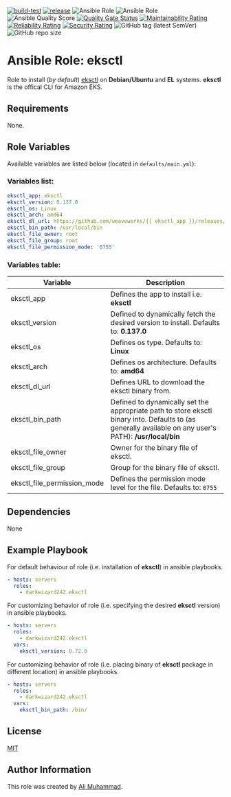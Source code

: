 [![build-test](https://github.com/darkwizard242/ansible-role-eksctl/workflows/build-and-test/badge.svg?branch=master)](https://github.com/darkwizard242/ansible-role-eksctl/actions?query=workflow%3Abuild-and-test) [![release](https://github.com/darkwizard242/ansible-role-eksctl/workflows/release/badge.svg)](https://github.com/darkwizard242/ansible-role-eksctl/actions?query=workflow%3Arelease) ![Ansible Role](https://img.shields.io/ansible/role/56889?color=dark%20green%20) ![Ansible Role](https://img.shields.io/ansible/role/d/56889?label=role%20downloads) ![Ansible Quality Score](https://img.shields.io/ansible/quality/56889?label=ansible%20quality%20score) [![Quality Gate Status](https://sonarcloud.io/api/project_badges/measure?project=ansible-role-eksctl&metric=alert_status)](https://sonarcloud.io/dashboard?id=ansible-role-eksctl) [![Maintainability Rating](https://sonarcloud.io/api/project_badges/measure?project=ansible-role-eksctl&metric=sqale_rating)](https://sonarcloud.io/dashboard?id=ansible-role-eksctl) [![Reliability Rating](https://sonarcloud.io/api/project_badges/measure?project=ansible-role-eksctl&metric=reliability_rating)](https://sonarcloud.io/dashboard?id=ansible-role-eksctl) [![Security Rating](https://sonarcloud.io/api/project_badges/measure?project=ansible-role-eksctl&metric=security_rating)](https://sonarcloud.io/dashboard?id=ansible-role-eksctl) ![GitHub tag (latest SemVer)](https://img.shields.io/github/tag/darkwizard242/ansible-role-eksctl?label=release) ![GitHub repo size](https://img.shields.io/github/repo-size/darkwizard242/ansible-role-eksctl?color=orange&style=flat-square)

# Ansible Role: eksctl

Role to install (_by default_) [eksctl](https://github.com/weaveworks/eksctl) on **Debian/Ubuntu** and **EL** systems. **eksctl** is the offical CLI for Amazon EKS.

## Requirements

None.

## Role Variables

Available variables are listed below (located in `defaults/main.yml`):

### Variables list:

```yaml
eksctl_app: eksctl
eksctl_version: 0.137.0
eksctl_os: Linux
eksctl_arch: amd64
eksctl_dl_url: https://github.com/weaveworks/{{ eksctl_app }}/releases/download/v{{ eksctl_version }}/{{ eksctl_app }}_{{ eksctl_os }}_{{ eksctl_arch }}.tar.gz
eksctl_bin_path: /usr/local/bin
eksctl_file_owner: root
eksctl_file_group: root
eksctl_file_permission_mode: '0755'
```

### Variables table:

Variable                    | Description
--------------------------- | --------------------------------------------------------------------------------------------------------------------------------------------------------
eksctl_app                  | Defines the app to install i.e. **eksctl**
eksctl_version              | Defined to dynamically fetch the desired version to install. Defaults to: **0.137.0**
eksctl_os                   | Defines os type. Defaults to: **Linux**
eksctl_arch                 | Defines os architecture. Defaults to: **amd64**
eksctl_dl_url               | Defines URL to download the eksctl binary from.
eksctl_bin_path             | Defined to dynamically set the appropriate path to store eksctl binary into. Defaults to (as generally available on any user's PATH): **/usr/local/bin**
eksctl_file_owner           | Owner for the binary file of eksctl.
eksctl_file_group           | Group for the binary file of eksctl.
eksctl_file_permission_mode | Defines the permission mode level for the file. Defaults to: `0755`

## Dependencies

None

## Example Playbook

For default behaviour of role (i.e. installation of **eksctl**) in ansible playbooks.

```yaml
- hosts: servers
  roles:
    - darkwizard242.eksctl
```

For customizing behavior of role (i.e. specifying the desired **eksctl** version) in ansible playbooks.

```yaml
- hosts: servers
  roles:
    - darkwizard242.eksctl
  vars:
    eksctl_version: 0.72.0
```

For customizing behavior of role (i.e. placing binary of **eksctl** package in different location) in ansible playbooks.

```yaml
- hosts: servers
  roles:
    - darkwizard242.eksctl
  vars:
    eksctl_bin_path: /bin/
```

## License

[MIT](https://github.com/darkwizard242/ansible-role-eksctl/blob/master/LICENSE)

## Author Information

This role was created by [Ali Muhammad](https://www.alimuhammad.dev/).
